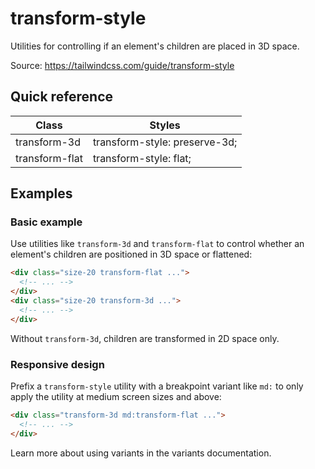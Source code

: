 # transform-style

Utilities for controlling if an element's children are placed in 3D space.

Source: https://tailwindcss.com/guide/transform-style

## Quick reference

| Class            | Styles                         |
|------------------|--------------------------------|
| transform-3d     | transform-style: preserve-3d;  |
| transform-flat   | transform-style: flat;         |

## Examples

### Basic example

Use utilities like `transform-3d` and `transform-flat` to control whether an element's children are positioned in 3D space or flattened:

```html
<div class="size-20 transform-flat ...">
  <!-- ... -->
</div>
<div class="size-20 transform-3d ...">
  <!-- ... -->
</div>
```

Without `transform-3d`, children are transformed in 2D space only.

### Responsive design

Prefix a `transform-style` utility with a breakpoint variant like `md:` to only apply the utility at medium screen sizes and above:

```html
<div class="transform-3d md:transform-flat ...">
  <!-- ... -->
</div>
```

Learn more about using variants in the variants documentation.
